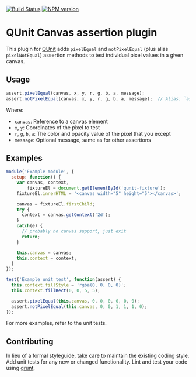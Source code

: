 [![Build Status](https://travis-ci.org/JamesMGreene/qunit-assert-canvas.png)](https://travis-ci.org/JamesMGreene/qunit-assert-canvas) [![NPM version](https://badge.fury.io/js/qunit-assert-canvas.png)](https://www.npmjs.com/package/qunit-assert-canvas)

# QUnit Canvas assertion plugin

This plugin for [QUnit](https://github.com/jquery/qunit) adds `pixelEqual` and `notPixelEqual` (plus alias `pixelNotEqual`) assertion methods to test individual pixel values in a given canvas.


## Usage

```js
assert.pixelEqual(canvas, x, y, r, g, b, a, message);
assert.notPixelEqual(canvas, x, y, r, g, b, a, message);  // Alias: `assert.pixelNotEqual`
```

Where:
 - `canvas`: Reference to a canvas element
 - `x`, `y`: Coordinates of the pixel to test
 - `r`, `g`, `b`, `a`: The color and opacity value of the pixel that you except
 - `message`: Optional message, same as for other assertions


## Examples

```js
module('Example module', {
  setup: function() {
    var canvas, context,
        fixtureEl = document.getElementById('qunit-fixture');
    fixtureEl.innerHTML = '<canvas width="5" height="5"></canvas>';

    canvas = fixtureEl.firstChild;
    try {
      context = canvas.getContext('2d');
    }
    catch(e) {
      // probably no canvas support, just exit
      return;
    }

    this.canvas = canvas;
    this.context = context;
  }
});

test('Example unit test', function(assert) {
  this.context.fillStyle = 'rgba(0, 0, 0, 0)';
  this.context.fillRect(0, 0, 5, 5);

  assert.pixelEqual(this.canvas, 0, 0, 0, 0, 0, 0);
  assert.notPixelEqual(this.canvas, 0, 0, 1, 1, 1, 0);
});
```

For more examples, refer to the unit tests.


## Contributing
In lieu of a formal styleguide, take care to maintain the existing coding style. Add unit tests for any new or changed functionality. Lint and test your code using [grunt](http://gruntjs.com/).
